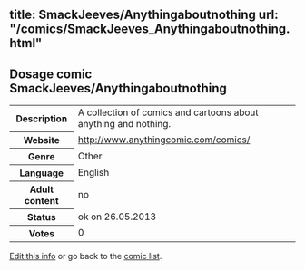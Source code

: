 title: SmackJeeves/Anythingaboutnothing
url: "/comics/SmackJeeves_Anythingaboutnothing.html"
---
Dosage comic SmackJeeves/Anythingaboutnothing
-----------------------------------------

<p id="msg"></p>
<script type="text/javascript">
if (window.location.search === '?edit_info_mail=sent_ok') {
  var elem = document.getElementById("msg");
  elem.innerHTML = 'Edited information sucessfully sent for review, which is usually done daily. Thanks!';
  elem.className = 'ok';
}
</script>
<table class="comicinfo">
<tr>
<th>Description</th><td>A collection of comics and cartoons about anything and nothing.</td>
</tr>
<tr>
<th>Website</th><td><a href="http://www.anythingcomic.com/comics/">http://www.anythingcomic.com/comics/</a></td>
</tr>
<tr>
<th>Genre</th><td>Other</td>
</tr>
<tr>
<th>Language</th><td>English</td>
</tr>
<tr>
<th>Adult content</th><td>no</td>
</tr>
<tr>
<th>Status</th><td>ok on 26.05.2013</td>
</tr>
<tr>
<th>Votes</th><td>0</td>
</tr>
</table>

[Edit this info](SmackJeeves_Anythingaboutnothing_edit.html) or go back to the [comic list](../comic-index.html).
